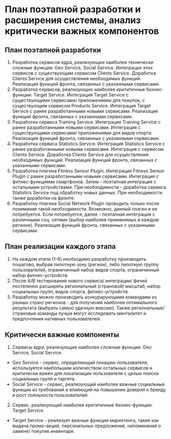 # План поэтапной разработки и расширения системы, анализ критически важных компонентов #
## План поэтапной разработки ##
1. Разработка сервисов ядра, реализующих наиболее технически сложные функции: Geo Service, Social Service. Интеграция этих сервисов с существующим сервисом Clients Service. Доработка Clients Service для осуществления необходимых функций. Реализация функций фронта, связанных с указанными сервисами.
2. Разработка сервисов, реализующих наиболее крититичные бизнес-функции: Target Service.  Интеграция Target Service с существующими сервисами/ приложениями для покупок, с существующим сервисом Products Service. Интеграция Target Service с ранее разработанными новыми сервисами. Реализация функций фронта, связанных с указанными сервисами.
3. Разработка сервиса Training Service. Интеграция Training Service с ранее разработанными новыми сервисами. Интеграция с существующими сервисами/ приложениями для видов спорта. Реализация функций фронта, связанных с указанными сервисами.
4. Разработка сервиса Statistics Service. Интеграция Statistics Service с ранее разработанными новыми сервисами. Интеграция с сервисом Clients Service. Доработка Clients Service для осуществления необходимых функций. Реализация функций фронта, связанных с указанными сервисами.
5. Разработка плагина Fitness Sensor Plugin. Интеграция Fitness Sensor Plugin с ранее разработанными новыми сервисами. Интеграция с фитнес-функциями смартфонов. Затем - поэтапная интеграция с остальными устройствами. При необходимости - доработка сервиса Statistics Service под обработку новых данных. При необходимости также доработки на фронте.
6. Разработку плагина Social Network Plugin проводить только после понимания такой необходимости. Возможно, данный плагин и не потребуется. Если потребуется, далее - поэтапная интеграция с различными соц. сетями (выбор наиболее применимых в каждом регионе). Реализация функций фронта, связанных с указанными сервисами. 

## План реализации каждого этапа ##
1. На каждом этапе (1-6) необходимо разработку производить пошагово, выбрав пилотную зону (регион), либо пилотную группу пользователей, ограниченный набор видов спорта, ограниченный набор фитнес-устройств.
2. После A/B тестирования нового сервиса/ интеграции/ фичей постепенно расширять региональный (страновой) масштаб, набор социальных групп, видов спорта, фитнес-устройств.
3. Разработку можно производить конкурирующими командами из разных стран/ регионов - для получения наиболее оптимального результата (выбрать самую удачную версию). Также региональные/ страновые команды лучше могут исследовать менталитет и предпочтения нативных пользователей.

## Критически важные компоненты ##
1. Сервисы ядра, реализующие наиболее сложные функции: Geo Service, Social Service.  

* Geo Service - сервис, определяющий локацию пользователя, используется наибольшим количеством остальных сервисов и критически важен для локализации пользователя с целью поиска социальных групп и таргета.  
* Social Service - сервис, реализующий наиболее важные социальные функции из требований и влияющий на повышение доверия к бренду и рост лояльности пользователей.

2. Сервис, реализующий наиболее крититичные бизнес-функции: Target Service.  

* Target Service - реализует важные функции маркетинга, такие как выдача промо-акций, персональных предложений, напоминаний о замене/ покупке инвентаря.
